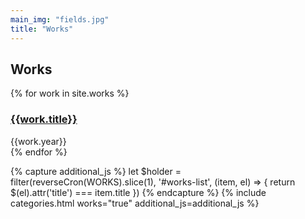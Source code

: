 ```yaml
---
main_img: "fields.jpg"
title: "Works"
---
```


## Works

<div id="works-list">
{% for work in site.works %}
<div class="row" title="{{work.title}}">
  <div class="col-sm-12">
    <h3>
      <a href="{{work.url}}">{{work.title}}</a>
    </h3>
    <span>{{work.year}}</span>
  </div>
</div>
{% endfor %}
</div>

{% capture additional_js %}
  let $holder = filter(reverseCron(WORKS).slice(1), '#works-list', (item, el) => {
    return $(el).attr('title') === item.title
  })
{% endcapture %}
{% include categories.html works="true" additional_js=additional_js %}
